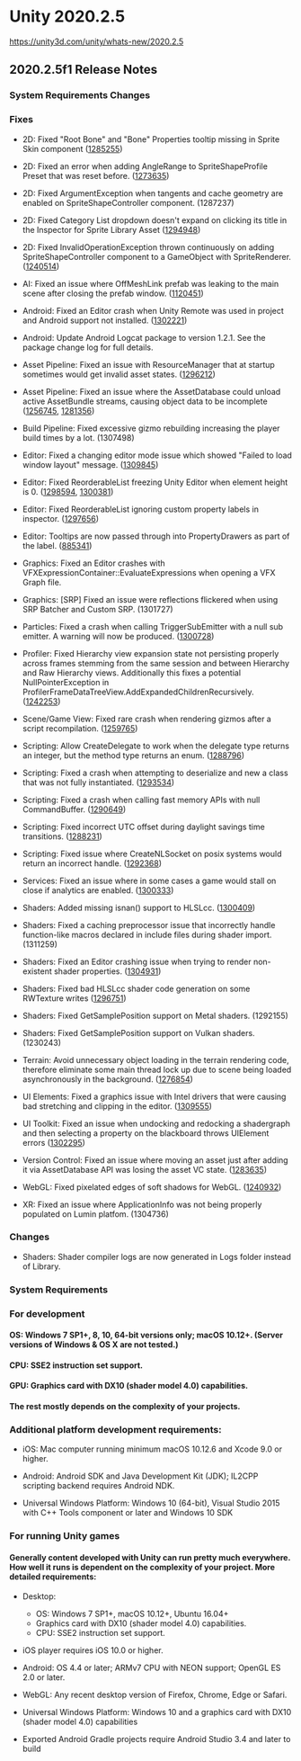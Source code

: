 # Unity 2020.2.5
https://unity3d.com/unity/whats-new/2020.2.5

## 2020.2.5f1 Release Notes


### System Requirements Changes

### Fixes
<ul>
<li><p>2D: Fixed "Root Bone" and "Bone" Properties tooltip missing in Sprite Skin component (<a href="https://issuetracker.unity3d.com/issues/2d-root-bone-and-bone-properties-tooltip-missing-in-sprite-skin-component">1285255</a>)</p></li>
<li><p>2D: Fixed an error when adding AngleRange to SpriteShapeProfile Preset that was reset before. (<a href="https://issuetracker.unity3d.com/issues/2d-spriteshapeprofile-errors-occurs-when-adding-range-on-reset-ed-preset-of-the-spriteshapeprofile">1273635</a>)</p></li>
<li><p>2D: Fixed ArgumentException when tangents and cache geometry are enabled on SpriteShapeController component. (1287237)</p></li>
<li><p>2D: Fixed Category List dropdown doesn't expand on clicking its title in the Inspector for Sprite Library Asset (<a href="https://issuetracker.unity3d.com/issues/2d-category-list-dropdown-doesnt-expand-on-clicking-its-title-in-the-inspector-for-sprite-library-asset">1294948</a>)</p></li>
<li><p>2D: Fixed InvalidOperationException thrown continuously on adding SpriteShapeController component to a GameObject with SpriteRenderer. (<a href="https://issuetracker.unity3d.com/issues/2d-invalidoperationexception-thrown-continuously-on-adding-sprite-shape-controller-component-to-a-sprite-object">1240514</a>)</p></li>
<li><p>AI: Fixed an issue where OffMeshLink prefab was leaking to the main scene after closing the prefab window. (<a href="https://issuetracker.unity3d.com/issues/off-mesh-links-get-leaked-into-scene-view-when-editing-a-prefab-with-off-mesh-link-component">1120451</a>)</p></li>
<li><p>Android: Fixed an Editor crash when Unity Remote was used in project and Android support not installed. (<a href="https://issuetracker.unity3d.com/issues/crash-on-mono-jit-runtime-invoke-when-entering-play-mode">1302221</a>)</p></li>
<li><p>Android: Update Android Logcat package to version 1.2.1.  See the package change log for full details.</p></li>
<li><p>Asset Pipeline: Fixed an issue  with ResourceManager that at startup sometimes would get invalid asset states. (<a href="https://issuetracker.unity3d.com/issues/asset-load-fails-after-restarting-unity-editor">1296212</a>)</p></li>
<li><p>Asset Pipeline: Fixed an issue where the AssetDatabase could unload active AssetBundle streams, causing object data to be incomplete (<a href="https://issuetracker.unity3d.com/issues/adbv2-assetdatabase-dot-refresh-causes-animator-to-become-invalid-when-its-animations-are-loaded-from-a-separate-asset-bundle">1256745</a>, <a href="https://issuetracker.unity3d.com/issues/non-deterministic-animation-data-loading-from-assetsbundle-composed-of-multiple-animation-files-in-update">1281356</a>)</p></li>
<li><p>Build Pipeline: Fixed excessive gizmo rebuilding increasing the player build times by a lot. (1307498)</p></li>
<li><p>Editor: Fixed a changing editor mode issue which showed "Failed to load window layout" message. (<a href="https://issuetracker.unity3d.com/issues/switching-to-forma-editor-mode-does-not-work">1309845</a>)</p></li>
<li><p>Editor: Fixed ReorderableList freezing Unity Editor when element height is 0. (<a href="https://issuetracker.unity3d.com/issues/infinite-load-when-trying-to-display-lists-of-custom-classes-in-inspector">1298594</a>, <a href="https://issuetracker.unity3d.com/issues/unity-hangs-up-when-adding-blend-mode-component-from-blend-modes-asset-to-sprite-gameobject">1300381</a>)</p></li>
<li><p>Editor: Fixed ReorderableList ignoring custom property labels in inspector. (<a href="https://issuetracker.unity3d.com/issues/label-set-with-editorguilayout-dot-propertyfield-is-not-respected-when-using-reoderable-list">1297656</a>)</p></li>
<li><p>Editor: Tooltips are now passed through into PropertyDrawers as part of the label. (<a href="https://issuetracker.unity3d.com/issues/when-using-custom-propertydrawers-the-tooltip-field-of-the-serializedproperty-is-always-empty">885341</a>)</p></li>
<li><p>Graphics: Fixed an Editor crashes with VFXExpressionContainer::EvaluateExpressions when opening a VFX Graph file.</p></li>
<li><p>Graphics: [SRP] Fixed an issue were reflections flickered when using SRP Batcher and Custom SRP. (1301727)</p></li>
<li><p>Particles: Fixed a crash when calling TriggerSubEmitter with a null sub emitter. A warning will now be produced. (<a href="https://issuetracker.unity3d.com/issues/shuriken-unity-crashes-when-triggering-a-null-subemitter">1300728</a>)</p></li>
<li><p>Profiler: Fixed Hierarchy view expansion state not persisting properly across frames stemming from the same session and between Hierarchy and Raw Hierarchy views. Additionally this fixes a potential NullPointerException in ProfilerFrameDataTreeView.AddExpandedChildrenRecursively. (<a href="https://issuetracker.unity3d.com/issues/profiler-playerloop-call-is-automatically-expanded-in-raw-hierarchy-when-profiler-dot-collecteditorstats-is-expanded-in-hierarchy">1242253</a>)</p></li>
<li><p>Scene/Game View: Fixed rare crash when rendering gizmos after a script recompilation. (<a href="https://issuetracker.unity3d.com/issues/wild-crash-editor-crashes-on-mono-aot-get-cached-class-info-when-gizmosetup-has-cached-an-outdated-data">1259765</a>)</p></li>
<li><p>Scripting: Allow CreateDelegate to work when the delegate type returns an integer, but the method type returns an enum. (<a href="https://issuetracker.unity3d.com/issues/argumentexception-is-thrown-when-trying-to-convert-enum-to-int32">1288796</a>)</p></li>
<li><p>Scripting: Fixed a crash when attempting to deserialize and new a class that was not fully instantiated. (<a href="https://issuetracker.unity3d.com/issues/crash-on-raiseexception-when-calling-jsonutility-dot-fromjson-with-a-corrupted-json-file">1293534</a>)</p></li>
<li><p>Scripting: Fixed a crash when calling fast memory APIs with null CommandBuffer. (<a href="https://issuetracker.unity3d.com/issues/crash-in-renderingcommandbuffer-addswitchintofastmemory-after-calling-switchintofastmemory-method-when-commandbuffer-is-null">1290649</a>)</p></li>
<li><p>Scripting: Fixed incorrect UTC offset during daylight savings time transitions. (<a href="https://issuetracker.unity3d.com/issues/android-datetimeoffset-dot-now-has-incorrect-offset-in-central-european-time-during-daylight-saving-transition-period">1288231</a>)</p></li>
<li><p>Scripting: Fixed issue where CreateNLSocket on posix systems would return an incorrect handle. (<a href="https://issuetracker.unity3d.com/issues/adding-event-handler-to-networkchange-dot-networkavailabilitychanged-crashes-the-linux-editor-at-mono-dl-fallback-unregister">1292368</a>)</p></li>
<li><p>Services: Fixed an issue where in some cases a game would stall on close if analytics are enabled. (<a href="https://issuetracker.unity3d.com/issues/build-freezes-on-application-dot-quit-when-analytics-are-disabled-at-runtime">1300333</a>)</p></li>
<li><p>Shaders: Added missing isnan() support to HLSLcc. (<a href="https://issuetracker.unity3d.com/issues/on-pc-vulkan-and-osx-metal-isnan-dot-dot-dot-always-returns-false">1300409</a>)</p></li>
<li><p>Shaders: Fixed a caching preprocessor issue that incorrectly handle function-like macros declared in include files during shader import. (1311259)</p></li>
<li><p>Shaders: Fixed an Editor crashing issue when trying to render non-existent shader properties. (<a href="https://issuetracker.unity3d.com/issues/crash-on-shader-findpropertyindex-when-changing-materials-shader-to-standard">1304931</a>)</p></li>
<li><p>Shaders: Fixed bad HLSLcc shader code generation on some RWTexture writes (<a href="https://issuetracker.unity3d.com/issues/compute-shader-with-integer-image-store-fails-to-compile-with-vulkan-graphics-api">1296751</a>)</p></li>
<li><p>Shaders: Fixed GetSamplePosition support on Metal shaders. (1292155)</p></li>
<li><p>Shaders: Fixed GetSamplePosition support on Vulkan shaders. (1230243)</p></li>
<li><p>Terrain: Avoid unnecessary object loading in the terrain rendering code, therefore eliminate some main thread lock up due to scene being loaded asynchronously in the background. (<a href="https://issuetracker.unity3d.com/issues/cpu-usage-spikes-in-the-loading-dot-lockpersistentmanager-when-async-loading-slash-unloading-scenes-with-terrain">1276854</a>)</p></li>
<li><p>UI Elements: Fixed a graphics issue with Intel drivers that were causing bad stretching and clipping in the editor. (<a href="https://issuetracker.unity3d.com/issues/rendering-is-broken-with-uitoolkit-with-many-intel-gpus-driver-bug">1309555</a>)</p></li>
<li><p>UI Toolkit: Fixed an issue when undocking and redocking a shadergraph and then selecting a property on the blackboard throws UIElement errors (<a href="https://issuetracker.unity3d.com/issues/shadergraph-undocking-and-redocking-a-shadergraph-and-then-selecting-a-property-on-the-blackboard-throws-uielement-errors">1302295</a>)</p></li>
<li><p>Version Control: Fixed an issue where moving an asset just after adding it via AssetDatabase API was losing the asset VC state. (<a href="https://issuetracker.unity3d.com/issues/no-vcs-checks-slash-actions-on-an-moved-asset-in-a-perforce-workspace-using-drag-drop-or-assetdatabase-dot-moveasset">1283635</a>)</p></li>
<li><p>WebGL: Fixed pixelated edges of soft shadows for WebGL. (<a href="https://issuetracker.unity3d.com/issues/webgl-urp-urp-shadows-with-soft-shadows-setting-enabled-have-pixelated-edges-in-webgl-build">1240932</a>)</p></li>
<li><p>XR: Fixed an issue where ApplicationInfo was not being properly populated on Lumin platfom. (1304736)</p></li>
</ul>

### Changes
<ul>
<li>Shaders: Shader compiler logs are now generated in Logs folder instead of Library.</li>
</ul>

### System Requirements

### For development

#### OS: Windows 7 SP1+, 8, 10, 64-bit versions only; macOS 10.12+. (Server versions of Windows & OS X are not tested.)

#### CPU: SSE2 instruction set support.

#### GPU: Graphics card with DX10 (shader model 4.0) capabilities.

#### The rest mostly depends on the complexity of your projects.

### Additional platform development requirements:
<ul>
<li><p>iOS: Mac computer running minimum macOS 10.12.6 and Xcode 9.0 or higher.</p></li>
<li><p>Android: Android SDK and Java Development Kit (JDK); IL2CPP scripting backend requires Android NDK.</p></li>
<li><p>Universal Windows Platform: Windows 10 (64-bit), Visual Studio 2015 with C++ Tools component or later and Windows 10 SDK</p></li>
</ul>

### For running Unity games

#### Generally content developed with Unity can run pretty much everywhere. How well it runs is dependent on the complexity of your project. More detailed requirements:
<ul>
<li><p>Desktop:</p> 
<ul>
<li>OS: Windows 7 SP1+, macOS 10.12+, Ubuntu 16.04+</li>
<li>Graphics card with DX10 (shader model 4.0) capabilities.</li>
<li>CPU: SSE2 instruction set support.</li>
</ul></li>
<li><p>iOS player requires iOS 10.0 or higher.</p></li>
<li><p>Android: OS 4.4 or later; ARMv7 CPU with NEON support; OpenGL ES 2.0 or later.</p></li>
<li><p>WebGL: Any recent desktop version of Firefox, Chrome, Edge or Safari.</p></li>
<li><p>Universal Windows Platform: Windows 10 and a graphics card with DX10 (shader model 4.0) capabilities</p></li>
<li><p>Exported Android Gradle projects require Android Studio 3.4 and later to build</p></li>
</ul>
